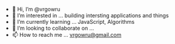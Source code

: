 - 👋 Hi, I’m @vrgowru
- 👀 I’m interested in ... building intersting applications and things
- 🌱 I’m currently learning ... JavaScript, Algorithms 
- 💞️ I’m looking to collaborate on ...
- 📫 How to reach me ... vrgowru@gmail.com

<!---
vrgowru/vrgowru is a ✨ special ✨ repository because its `README.md` (this file) appears on your GitHub profile.
You can click the Preview link to take a look at your changes.
--->
